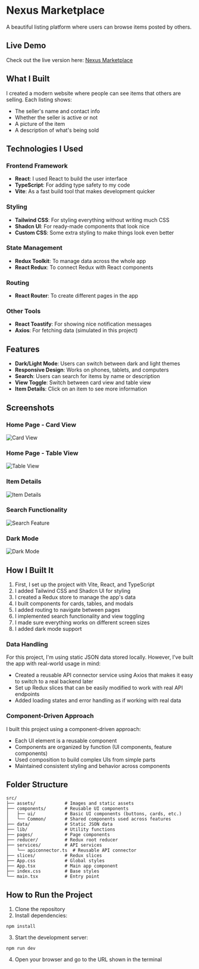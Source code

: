 # Nexus Marketplace

A beautiful listing platform where users can browse items posted by others.

## Live Demo

Check out the live version here: [Nexus Marketplace](https://nexus-market-place.vercel.app/users)

## What I Built

I created a modern website where people can see items that others are selling. Each listing shows:
- The seller's name and contact info
- Whether the seller is active or not
- A picture of the item
- A description of what's being sold

## Technologies I Used

### Frontend Framework
- **React**: I used React to build the user interface
- **TypeScript**: For adding type safety to my code
- **Vite**: As a fast build tool that makes development quicker

### Styling
- **Tailwind CSS**: For styling everything without writing much CSS
- **Shadcn UI**: For ready-made components that look nice
- **Custom CSS**: Some extra styling to make things look even better

### State Management
- **Redux Toolkit**: To manage data across the whole app
- **React Redux**: To connect Redux with React components

### Routing
- **React Router**: To create different pages in the app

### Other Tools
- **React Toastify**: For showing nice notification messages
- **Axios**: For fetching data (simulated in this project)

## Features

- **Dark/Light Mode**: Users can switch between dark and light themes
- **Responsive Design**: Works on phones, tablets, and computers
- **Search**: Users can search for items by name or description
- **View Toggle**: Switch between card view and table view
- **Item Details**: Click on an item to see more information

## Screenshots

### Home Page - Card View
![Card View](./src/images/Screenshot%20\(11\).png)

### Home Page - Table View
![Table View](./src/images/Screenshot%20\(12\).png)

### Item Details
![Item Details](./src/images/Screenshot%20\(13\).png)

### Search Functionality
![Search Feature](./src/images/Screenshot%20\(14\).png)

### Dark Mode
![Dark Mode](./src/images/Screenshot%20\(15\).png)

## How I Built It

1. First, I set up the project with Vite, React, and TypeScript
2. I added Tailwind CSS and Shadcn UI for styling
3. I created a Redux store to manage the app's data
4. I built components for cards, tables, and modals
5. I added routing to navigate between pages
6. I implemented search functionality and view toggling
7. I made sure everything works on different screen sizes
8. I added dark mode support

### Data Handling

For this project, I'm using static JSON data stored locally. However, I've built the app with real-world usage in mind:

- Created a reusable API connector service using Axios that makes it easy to switch to a real backend later
- Set up Redux slices that can be easily modified to work with real API endpoints
- Added loading states and error handling as if working with real data

### Component-Driven Approach

I built this project using a component-driven approach:

- Each UI element is a reusable component
- Components are organized by function (UI components, feature components)
- Used composition to build complex UIs from simple parts
- Maintained consistent styling and behavior across components

## Folder Structure

```
src/
├── assets/           # Images and static assets
├── components/       # Reusable UI components
│   ├── ui/           # Basic UI components (buttons, cards, etc.)
│   └── Common/       # Shared components used across features
├── data/             # Static JSON data
├── lib/              # Utility functions
├── pages/            # Page components
├── reducer/          # Redux root reducer
├── services/         # API services
│   └── apiconnector.ts  # Reusable API connector
├── slices/           # Redux slices
├── App.css           # Global styles
├── App.tsx           # Main app component
├── index.css         # Base styles
└── main.tsx          # Entry point
```

## How to Run the Project

1. Clone the repository
2. Install dependencies:
```
npm install
```
3. Start the development server:
```
npm run dev
```
4. Open your browser and go to the URL shown in the terminal




